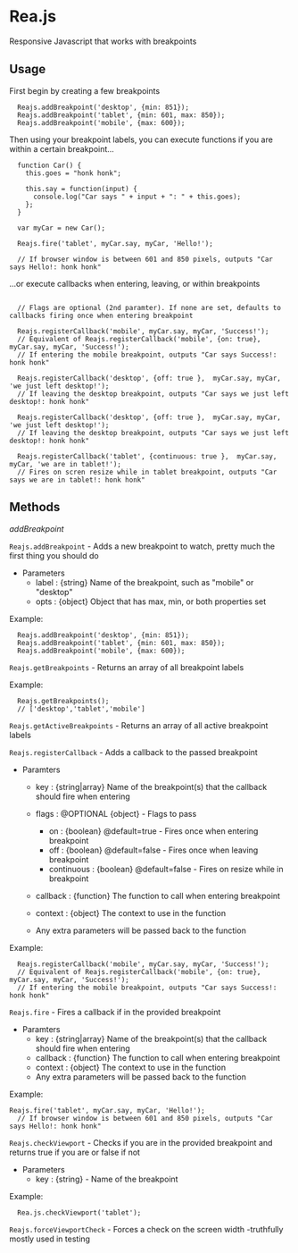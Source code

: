 # Rea.js

Responsive Javascript that works with breakpoints

## Usage

First begin by creating a few breakpoints

```
  Reajs.addBreakpoint('desktop', {min: 851});
  Reajs.addBreakpoint('tablet', {min: 601, max: 850});
  Reajs.addBreakpoint('mobile', {max: 600});
```

Then using your breakpoint labels, you can execute functions if you are within a certain breakpoint...

```
  function Car() {
    this.goes = "honk honk";

    this.say = function(input) {
      console.log("Car says " + input + ": " + this.goes);
    };
  }

  var myCar = new Car();

  Reajs.fire('tablet', myCar.say, myCar, 'Hello!');
  
  // If browser window is between 601 and 850 pixels, outputs "Car says Hello!: honk honk"

```

...or execute callbacks when entering, leaving, or within breakpoints

```

  // Flags are optional (2nd paramter). If none are set, defaults to callbacks firing once when entering breakpoint

  Reajs.registerCallback('mobile', myCar.say, myCar, 'Success!');
  // Equivalent of Reajs.registerCallback('mobile', {on: true}, myCar.say, myCar, 'Success!');
  // If entering the mobile breakpoint, outputs "Car says Success!: honk honk"

  Reajs.registerCallback('desktop', {off: true },  myCar.say, myCar, 'we just left desktop!');
  // If leaving the desktop breakpoint, outputs "Car says we just left desktop!: honk honk"

  Reajs.registerCallback('desktop', {off: true },  myCar.say, myCar, 'we just left desktop!');
  // If leaving the desktop breakpoint, outputs "Car says we just left desktop!: honk honk"

  Reajs.registerCallback('tablet', {continuous: true },  myCar.say, myCar, 'we are in tablet!');
  // Fires on scren resize while in tablet breakpoint, outputs "Car says we are in tablet!: honk honk"

```

## Methods

*addBreakpoint*

`Reajs.addBreakpoint` - Adds a new breakpoint to watch, pretty much the first thing you should do
  - Parameters
    - label : {string} Name of the breakpoint, such as "mobile" or "desktop"
    - opts  : {object} Object that has max, min, or both properties set

Example:
```
  Reajs.addBreakpoint('desktop', {min: 851});
  Reajs.addBreakpoint('tablet', {min: 601, max: 850});
  Reajs.addBreakpoint('mobile', {max: 600});
```


`Reajs.getBreakpoints` - Returns an array of all breakpoint labels

Example:
```
  Reajs.getBreakpoints();
  // ['desktop','tablet','mobile']
```

      
`Reajs.getActiveBreakpoints` - Returns an array of all active breakpoint labels


`Reajs.registerCallback` - Adds a callback to the passed breakpoint
  - Paramters
    - key       : {string|array} Name of the breakpoint(s) that the callback should fire when entering
    - flags     : @OPTIONAL {object} - Flags to pass
       - on          : {boolean} @default=true - Fires once when entering breakpoint
       - off         : {boolean} @default=false - Fires once when leaving breakpoint
       - continuous  : {boolean} @default=false - Fires on resize while in breakpoint

    - callback  : {function} The function to call when entering breakpoint
    - context   : {object} The context to use in the function
    - Any extra parameters will be passed back to the function

Example:
```
  Reajs.registerCallback('mobile', myCar.say, myCar, 'Success!');
  // Equivalent of Reajs.registerCallback('mobile', {on: true}, myCar.say, myCar, 'Success!');
  // If entering the mobile breakpoint, outputs "Car says Success!: honk honk"
```


`Reajs.fire` - Fires a callback if in the provided breakpoint
  - Paramters
    - key : {string|array} Name of the breakpoint(s) that the callback should fire when entering
    - callback : {function} The function to call when entering breakpoint
    - context : {object} The context to use in the function
    - Any extra parameters will be passed back to the function

Example:
```
Reajs.fire('tablet', myCar.say, myCar, 'Hello!');
  // If browser window is between 601 and 850 pixels, outputs "Car says Hello!: honk honk"
```
  


`Reajs.checkViewport` - Checks if you are in the provided breakpoint and returns true if you are or false if not
  - Parameters
    - key : {string} - Name of the breakpoint

Example:
```
  Rea.js.checkViewport('tablet');
```

`Reajs.forceViewportCheck` - Forces a check on the screen width
  -truthfully mostly used in testing
